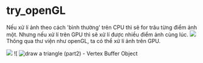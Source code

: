 # try_openGL
 
 Nếu xử lí ảnh theo cách 'bình thường' trên CPU thì sẽ for trâu từng điểm ảnh một.
 Nhưng nếu xử lí trên GPU thì sẽ xử lí được nhiều điểm ảnh cùng lúc.
![
](1112_cpu-va-gpu-1.jpg)
Thông qua thư viện như openGL, ta có thể xử lí ảnh trên GPU.

![ 
](<Draw a Triangle (p1).jpg>)
![
![draw a triangle (part2) - Vertex Buffer Object](https://github.com/anthule123/try_openGL/assets/29473579/79336270-25c0-4e10-b2dd-647ae323d8e9)
 


